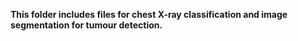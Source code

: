 **This folder includes files for chest X-ray classification and image segmentation for tumour detection.**
